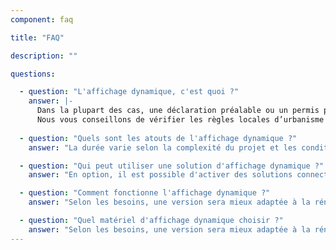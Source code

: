 ```yaml
---
component: faq

title: "FAQ"

description: ""

questions:

  - question: "L'affichage dynamique, c'est quoi ?"
    answer: |-
      Dans la plupart des cas, une déclaration préalable ou un permis peut être nécessaire. 
      Nous vous conseillons de vérifier les règles locales d’urbanisme ou de réglementation.
      
  - question: "Quels sont les atouts de l'affichage dynamique ?"
    answer: "La durée varie selon la complexité du projet et les conditions du chantier, généralement de quelques heures à une journée."

  - question: "Qui peut utiliser une solution d'affichage dynamique ?"
    answer: "En option, il est possible d'activer des solutions connectées compatibles avec différents systèmes domotiques."

  - question: "Comment fonctionne l'affichage dynamique ?"
    answer: "Selon les besoins, une version sera mieux adaptée à la rénovation tandis qu'une autre conviendra davantage aux projets neufs."

  - question: "Quel matériel d'affichage dynamique choisir ?"
    answer: "Selon les besoins, une version sera mieux adaptée à la rénovation tandis qu'une autre conviendra davantage aux projets neufs."
---
```

